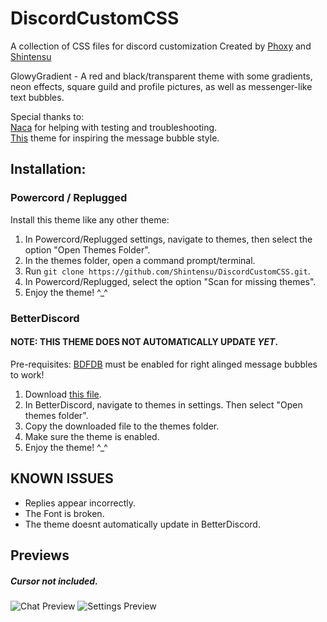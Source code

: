 # DiscordCustomCSS
A collection of CSS files for discord customization
Created by [Phoxy](https://github.com/Bass-PHOX) and [Shintensu](https://github.com/Shintensu)

GlowyGradient - A red and black/transparent theme with some gradients, neon effects, square guild and profile pictures, as well as messenger-like text bubbles.  

Special thanks to:  
[Naca](https://twitter.com/nacasatu) for helping with testing and troubleshooting.  
[This](https://github.com/zuzumi-f/Discord-11#message-style) theme for inspiring the message bubble style.

## Installation:
### Powercord / Replugged
Install this theme like any other theme:
1. In Powercord/Replugged settings, navigate to themes, then select the option "Open Themes Folder".
2. In the themes folder, open a command prompt/terminal.
3. Run `git clone https://github.com/Shintensu/DiscordCustomCSS.git`.
4. In Powercord/Replugged, select the option "Scan for missing themes".
5. Enjoy the theme! ^_^

### BetterDiscord
#### NOTE: THIS THEME DOES NOT AUTOMATICALLY UPDATE *YET*.
Pre-requisites: [BDFDB](https://betterdiscord.app/plugin/BDFDB) must be enabled for right alinged message bubbles to work!
1. Download [this file](https://raw.githubusercontent.com/Shintensu/DiscordCustomCSS/main/GlowyGradient.theme.css).
2. In BetterDiscord, navigate to themes in settings. Then select "Open themes folder".
3. Copy the downloaded file to the themes folder.
4. Make sure the theme is enabled.
5. Enjoy the theme! ^_^

## KNOWN ISSUES
- Replies appear incorrectly.
- The Font is broken.
- The theme doesnt automatically update in BetterDiscord.
## Previews
##### Cursor not included.
![Chat Preview](https://user-images.githubusercontent.com/87764384/185085918-ab7e8c46-2d74-4afd-a025-195a36ef9345.jpg)
![Settings Preview](https://user-images.githubusercontent.com/87764384/185081387-386b5ba5-bdae-4d21-9b5d-6663d7edb902.jpg)
